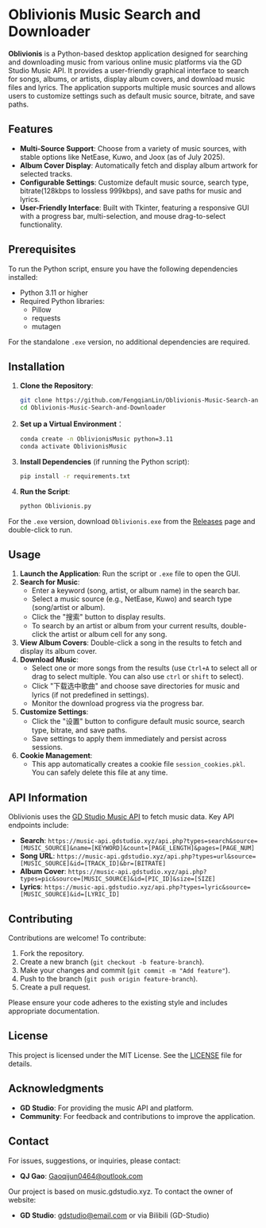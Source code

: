 # Oblivionis Music Search and Downloader

**Oblivionis** is a Python-based desktop application designed for searching and downloading music from various online music platforms via the GD Studio Music API. It provides a user-friendly graphical interface to search for songs, albums, or artists, display album covers, and download music files and lyrics. The application supports multiple music sources and allows users to customize settings such as default music source, bitrate, and save paths.

## Features

- **Multi-Source Support**: Choose from a variety of music sources, with stable options like NetEase, Kuwo, and Joox (as of July 2025).
- **Album Cover Display**: Automatically fetch and display album artwork for selected tracks.
- **Configurable Settings**: Customize default music source, search type, bitrate(128kbps to lossless 999kbps), and save paths for music and lyrics.
- **User-Friendly Interface**: Built with Tkinter, featuring a responsive GUI with a progress bar, multi-selection, and mouse drag-to-select functionality.

## Prerequisites

To run the Python script, ensure you have the following dependencies installed:

- Python 3.11 or higher
- Required Python libraries:
  - Pillow
  - requests
  - mutagen

For the standalone `.exe` version, no additional dependencies are required.

## Installation

1. **Clone the Repository**:
   ```bash
   git clone https://github.com/FengqianLin/Oblivionis-Music-Search-and-Downloader.git
   cd Oblivionis-Music-Search-and-Downloader
   ```
2. **Set up a Virtual Environment**：
   ```bash
   conda create -n OblivionisMusic python=3.11
   conda activate OblivionisMusic
   ```
3. **Install Dependencies** (if running the Python script):
   ```bash
   pip install -r requirements.txt
   ```

4. **Run the Script**:
   ```bash
   python Oblivionis.py
   ```
For the `.exe` version, download `Oblivionis.exe` from the [Releases](https://github.com/FengqianLin/Oblivionis-Music-Search-and-Downloader/releases) page and double-click to run.

## Usage

1. **Launch the Application**: Run the script or `.exe` file to open the GUI.
2. **Search for Music**:
   - Enter a keyword (song, artist, or album name) in the search bar.
   - Select a music source (e.g., NetEase, Kuwo) and search type (song/artist or album).
   - Click the "搜索" button to display results.
   - To search by an artist or album from your current results, double-click the artist or album cell for any song.
3. **View Album Covers**: Double-click a song in the results to fetch and display its album cover.
4. **Download Music**:
   - Select one or more songs from the results (use `Ctrl+A` to select all or drag to select multiple. You can also use `ctrl` or `shift` to select).
   - Click "下载选中歌曲" and choose save directories for music and lyrics (if not predefined in settings).
   - Monitor the download progress via the progress bar.
5. **Customize Settings**:
   - Click the "设置" button to configure default music source, search type, bitrate, and save paths.
   - Save settings to apply them immediately and persist across sessions.
6. **Cookie Management**:
   - This app automatically creates a cookie file `session_cookies.pkl`. You can safely delete this file at any time.

## API Information

Oblivionis uses the [GD Studio Music API](https://music.gdstudio.xyz) to fetch music data. Key API endpoints include:

- **Search**: `https://music-api.gdstudio.xyz/api.php?types=search&source=[MUSIC_SOURCE]&name=[KEYWORD]&count=[PAGE_LENGTH]&pages=[PAGE_NUM]`
- **Song URL**: `https://music-api.gdstudio.xyz/api.php?types=url&source=[MUSIC_SOURCE]&id=[TRACK_ID]&br=[BITRATE]`
- **Album Cover**: `https://music-api.gdstudio.xyz/api.php?types=pic&source=[MUSIC_SOURCE]&id=[PIC_ID]&size=[SIZE]`
- **Lyrics**: `https://music-api.gdstudio.xyz/api.php?types=lyric&source=[MUSIC_SOURCE]&id=[LYRIC_ID]`

## Contributing

Contributions are welcome! To contribute:

1. Fork the repository.
2. Create a new branch (`git checkout -b feature-branch`).
3. Make your changes and commit (`git commit -m "Add feature"`).
4. Push to the branch (`git push origin feature-branch`).
5. Create a pull request.

Please ensure your code adheres to the existing style and includes appropriate documentation.

## License

This project is licensed under the MIT License. See the [LICENSE](https://mit-license.org/) file for details.

## Acknowledgments

- **GD Studio**: For providing the music API and platform.
- **Community**: For feedback and contributions to improve the application.

## Contact

For issues, suggestions, or inquiries, please contact:

- **QJ Gao**: Gaoqijun0464@outlook.com

Our project is based on music.gdstudio.xyz. To contact the owner of website:
- **GD Studio**: gdstudio@email.com or via Bilibili (GD-Studio)
